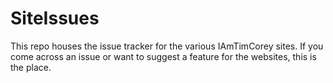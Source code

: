 # SiteIssues
This repo houses the issue tracker for the various IAmTimCorey sites. If you come across an issue or want to suggest a feature for the websites, this is the place.
